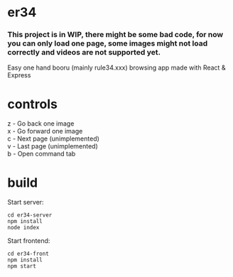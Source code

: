 # er34
### This project is in WIP, there might be some bad code, for now you can only load one page, some images might not load correctly and videos are not supported yet.
Easy one hand booru (mainly rule34.xxx) browsing app made with React & Express
# controls
z - Go back one image<br>
x - Go forward one image<br>
c - Next page (unimplemented)<br>
v - Last page (unimplemented)<br>
b - Open command tab<br>
# build
Start server:
```
cd er34-server
npm install
node index
```
Start frontend:
```
cd er34-front
npm install
npm start
```
